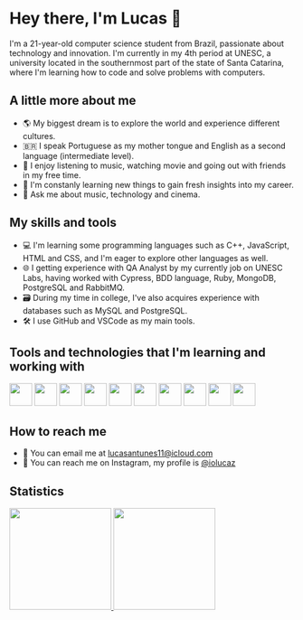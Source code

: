 # Hey there, I'm Lucas 👋

I'm a 21-year-old computer science student from Brazil, passionate about technology and innovation. I'm currently in my 4th period at UNESC, a university located in the southernmost part of the state of Santa Catarina, where I'm learning how to code and solve problems with computers. 

## A little more about me

- 🌎 My biggest dream is to explore the world and experience different cultures.
- 🇧🇷 I speak Portuguese as my mother tongue and English as a second language (intermediate level).
- 🎵 I enjoy listening to music, watching movie and going out with friends in my free time.
- 🚀 I'm constanly learning new things to gain fresh insights into my career.
- 💬 Ask me about music, technology and cinema.

## My skills and tools

- 💻 I'm learning some programming languages such as C++, JavaScript, HTML and CSS, and I'm eager to explore other languages as well.
- 🌐 I getting experience with QA Analyst by my currently job on UNESC Labs, having worked with Cypress, BDD language, Ruby, MongoDB, PostgreSQL and RabbitMQ.
- 🗃️ During my time in college, I've also acquires experience with databases such as MySQL and PostgreSQL.
- 🛠️ I use GitHub and VSCode as my main tools.

## Tools and technologies that I'm learning and working with
<div>
<img src="https://cdn.jsdelivr.net/gh/devicons/devicon@latest/icons/cplusplus/cplusplus-plain.svg" width="40" height="40"/>
<img src="https://cdn.jsdelivr.net/gh/devicons/devicon@latest/icons/javascript/javascript-plain.svg" width="40" height="40"/> 
<img src="https://cdn.jsdelivr.net/gh/devicons/devicon@latest/icons/html5/html5-plain.svg" width="40" height="40"/>
<img src="https://cdn.jsdelivr.net/gh/devicons/devicon@latest/icons/css3/css3-plain.svg" width="40" height="40"/>
<img src="https://cdn.jsdelivr.net/gh/devicons/devicon@latest/icons/cypressio/cypressio-original.svg" width="40" height="40"/>
<img src="https://cdn.jsdelivr.net/gh/devicons/devicon@latest/icons/cucumber/cucumber-plain.svg" width="40" height="40"/>
<img src="https://cdn.jsdelivr.net/gh/devicons/devicon@latest/icons/mongodb/mongodb-original.svg" width="40" height="40"/>
<img src="https://cdn.jsdelivr.net/gh/devicons/devicon@latest/icons/postgresql/postgresql-original.svg" width="40" height="40"/>
<img src="https://cdn.jsdelivr.net/gh/devicons/devicon@latest/icons/mysql/mysql-original.svg" width="40" height="40"/>
<img src="https://cdn.jsdelivr.net/gh/devicons/devicon@latest/icons/git/git-original.svg" width="40" height="40"/>
</div>

## How to reach me

- 📧 You can email me at <a href = "mailto:lucasantunes11@icloud.com">lucasantunes11@icloud.com</a>
- 💬 You can reach me on Instagram, my profile is <a href="https://instagram.com/iolucaz">@iolucaz</a>

## Statistics

<div>
<a href="https://github.com/iolucas">
<img loading="lazy" height="180em" src="https://github-readme-stats.vercel.app/api/top-langs/?username=iolucas&layout=compact&langs_count=7&theme=transparent"/>
<img loading="lazy" height="180em" src="https://github-readme-stats.vercel.app/api?username=iolucas&show_icons=true&theme=transparent&include_all_commits=true&count_private=true"/>
</div>
